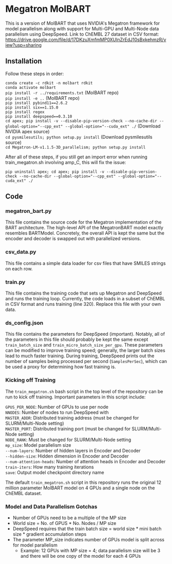 # Megatron MolBART

This is a version of MolBART that uses NVIDIA's Megatron framework for model parallelism along with support for Multi-GPU and Multi-Node data parallelism using DeepSpeed. Link to ChEMBL 27 dataset in CSV format: https://drive.google.com/file/d/17DKzuXmfmMP0XUInZrEdJ10sBxkehmzR/view?usp=sharing

## Installation

Follow these steps in order:

`conda create -c rdkit -n molbart rdkit` <br>
`conda activate molbart` <br>
`pip install -r ../requirements.txt` (MolBART repo) <br>
`pip install -e ..` (MolBART repo) <br>
`pip install pybind11==2.6.2` <br>
`pip install six==1.15.0` <br>
`pip install regex` <br>
`pip install deepspeed==0.3.10` <br>
`cd apex; pip install -v --disable-pip-version-check --no-cache-dir --global-option="--cpp_ext" --global-option="--cuda_ext" ./` (Download NVIDIA apex source) <br>
`cd pysmilesutils; python setup.py install` (Download pysmilesutils source) <br>
`cd Megatron-LM-v1.1.5-3D_parallelism; python setup.py install` <br>

After all of these steps, if you still get an import error when running train_megatron.sh involving amp_C, this will fix the issue:

`pip uninstall apex; cd apex; pip install -v --disable-pip-version-check --no-cache-dir --global-option="--cpp_ext" --global-option="--cuda_ext" ./` <br>

## Code

### megatron_bart.py

This file contains the source code for the Megatron implementation of the BART architecture. The high-level API of the MegatronBART model exactly resembles BARTModel. Concretely, the overall API is kept the same but the encoder and decoder is swapped out with parallelized versions.

### csv_data.py

This file contains a simple data loader for csv files that have SMILES strings on each row.

### train.py

This file contains the training code that sets up Megatron and DeepSpeed and runs the training loop. Currently, the code loads in a subset of ChEMBL in CSV format and runs training (line 320). Replace this file with your own data.

### ds_config.json

This file contains the parameters for DeepSpeed (important). Notably, all of the parameters in this file should probably be kept the same except ```train_batch_size``` and ```train_micro_batch_size_per_gpu```. These parameters can be modified to improve training speed; generally, the larger batch sizes lead to much faster training. During training, DeepSpeed prints out the number of samples being processed per second (```SamplesPerSec```), which can be used a proxy for determining how fast training is.

### Kicking off Training

The `train_megatron.sh` bash script in the top level of the repository can be run to kick off training. Important parameters in this script include:

```GPUS_PER_NODE```: Number of GPUs to use per node <br>
```NNODES```: Number of nodes to run DeepSpeed with <br>
```MASTER_ADDR```: Distributed training address (must be changed for SLURM/Multi-Node setting) <br>
```MASTER_PORT```: Distributed training port (must be changed for SLURM/Multi-Node setting) <br>
```NODE_RANK```: Must be changed for SLURM/Multi-Node setting <br>
```mp_size```: Model parallelism size <br>
```--num-layers```: Number of hidden layers in Encoder and Decoder <br>
```--hidden-size```: Hidden dimension in Encoder and Decoder <br>
```--num-attention-heads```: Number of attention heads in Encoder and Decoder <br>
```train-iters```: How many training iterations <br>
```save```: Output model checkpoint directory name <br>

The default `train_megatron.sh` script in this repository runs the original 12 million parameter MolBART model on 4 GPUs and a single node on the ChEMBL dataset.

### Model and Data Parallelism Gotchas

- Number of GPUs need to be a multiple of the MP size
- World size = No. of GPUS * No. Nodes / MP size
- DeepSpeed requires that the train batch size = world size * mini batch size * gradient accumulation steps
- The parameter MP_size indicates number of GPUs model is split across for model parallelism
  - Example: 12 GPUs with MP size = 4; data parallelism size will be 3 and there will be one copy of the model for each 4 GPUs  



